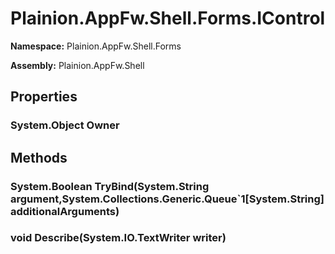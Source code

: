 
# Plainion.AppFw.Shell.Forms.IControl

**Namespace:** Plainion.AppFw.Shell.Forms

**Assembly:** Plainion.AppFw.Shell


## Properties

### System.Object Owner


## Methods

### System.Boolean TryBind(System.String argument,System.Collections.Generic.Queue`1[System.String] additionalArguments)

### void Describe(System.IO.TextWriter writer)
